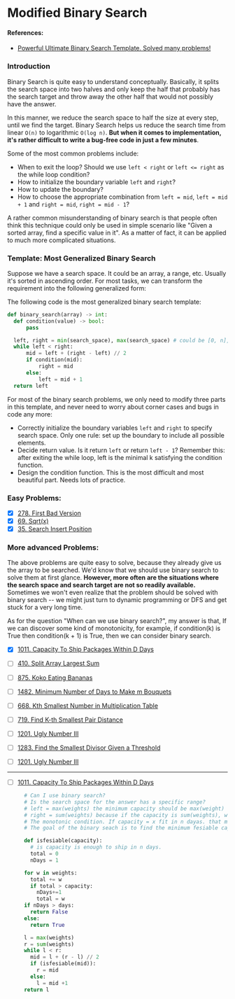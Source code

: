 # Modified Binary Search

#### References:
- [Powerful Ultimate Binary Search Template. Solved many problems!](https://leetcode.com/discuss/study-guide/786126/Python-Powerful-Ultimate-Binary-Search-Template.-Solved-many-problems)

### Introduction
Binary Search is quite easy to understand conceptually. Basically, it splits the search space into two halves and only keep the half that probably has the search target and throw away the other half that would not possibly have the answer. 

In this manner, we reduce the search space to half the size at every step, until we find the target. Binary Search helps us reduce the search time from linear `O(n)` to logarithmic `O(log n)`. **But when it comes to implementation, it's rather difficult to write a bug-free code in just a few minutes**. 

Some of the most common problems include:
- When to exit the loop? Should we use `left < right` or `left <= right` as the while loop condition?
- How to initialize the boundary variable `left` and `right`?
- How to update the boundary?
- How to choose the appropriate combination from `left = mid`, `left = mid + 1` and `right = mid`, `right = mid - 1`?

A rather common misunderstanding of binary search is that people often think this technique could only be used in simple scenario like "Given a sorted array, find a specific value in it". As a matter of fact, it can be applied to much more complicated situations.

### Template: Most Generalized Binary Search

Suppose we have a search space. It could be an array, a range, etc. Usually it's sorted in ascending order. For most tasks, we can transform the requirement into the following generalized form:

The following code is the most generalized binary search template:

  ```python
  def binary_search(array) -> int:
    def condition(value) -> bool:
        pass

    left, right = min(search_space), max(search_space) # could be [0, n], [1, n] etc. Depends on problem
    while left < right:
        mid = left + (right - left) // 2
        if condition(mid):
            right = mid
        else:
            left = mid + 1
    return left
  ```

For most of the binary search problems, we only need to modify three parts in this template, and never need to worry about corner cases and bugs in code any more:

- Correctly initialize the boundary variables `left` and `right` to specify search space. Only one rule: set up the boundary to include all possible elements.
- Decide return value. Is it return `left` or return `left - 1`? Remember this: after exiting the while loop, left is the minimal k​ satisfying the condition function.
- Design the condition function. This is the most difficult and most beautiful part. Needs lots of practice.

### Easy Problems: 
- [x] [278. First Bad Version](https://leetcode.com/problems/first-bad-version/description/)
- [x] [69. Sqrt(x)](https://leetcode.com/problems/sqrtx/description/)
- [x] [35. Search Insert Position](https://leetcode.com/problems/search-insert-position/description/)

### More advanced Problems: 

The above problems are quite easy to solve, because they already give us the array to be searched. We'd know that we should use binary search to solve them at first glance. **However, more often are the situations where the search space and search target are not so readily available.** Sometimes we won't even realize that the problem should be solved with binary search -- we might just turn to dynamic programming or DFS and get stuck for a very long time.

As for the question "When can we use binary search?", my answer is that, If we can discover some kind of monotonicity, for example, if condition(k) is True then condition(k + 1) is True, then we can consider binary search.

- [x] [1011. Capacity To Ship Packages Within D Days](https://leetcode.com/problems/capacity-to-ship-packages-within-d-days/description/)
- [ ] [410. Split Array Largest Sum](https://leetcode.com/problems/split-array-largest-sum/description/)
- [ ] [875. Koko Eating Bananas](https://leetcode.com/problems/koko-eating-bananas/description/)
- [ ] [1482. Minimum Number of Days to Make m Bouquets](https://leetcode.com/problems/minimum-number-of-days-to-make-m-bouquets/description/)
- [ ] [668. Kth Smallest Number in Multiplication Table](https://leetcode.com/problems/kth-smallest-number-in-multiplication-table/description/)
- [ ] [719. Find K-th Smallest Pair Distance](https://leetcode.com/problems/find-k-th-smallest-pair-distance/description/)
- [ ] [1201. Ugly Number III](https://leetcode.com/problems/ugly-number-iii/description/)
- [ ] [1283. Find the Smallest Divisor Given a Threshold](https://leetcode.com/problems/find-the-smallest-divisor-given-a-threshold/description/)
- [ ] [1201. Ugly Number III](https://leetcode.com/problems/ugly-number-iii/description/)



---------------------------------

- [ ] [1011. Capacity To Ship Packages Within D Days](https://leetcode.com/problems/capacity-to-ship-packages-within-d-days/description/)



  ```python
    # Can I use binary search?
    # Is the search space for the answer has a specific range?
    # left = max(weights) the minimum capacity should be max(weight) otheriwse we will not be able to ship the item.
    # right = sum(weights) because if the capacity is sum(weights), we can ship them all in one day.
    # The monotonic condition. If capacity = x fit in n dayas. that means any capacity > x will also fit.
    # The goal of the binary seach is to find the minimum fesiable capacity.
  
    def isfesiable(capacity):
      # is capacity is enough to ship in n days.
      total = 0
      nDays = 1
  
    for w in weights:
      total += w
      if total > capacity:
        nDays+=1
        total = w
    if nDays > days:
      return False
    else:
      return True                    
  
    l = max(weights)
    r = sum(weights)
    while l < r:
      mid = l + (r - l) // 2
      if (isfesiable(mid)):
        r = mid
      else:
        l = mid +1
    return l
  ```

